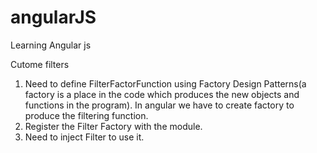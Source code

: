 # angularJS
Learning Angular js

Cutome filters
 1. Need to define FilterFactorFunction using Factory Design Patterns(a factory is a place in the code which produces the new objects and functions in the program). In angular we have to create factory to produce the filtering function.
 2. Register the Filter Factory with the module.
 3. Need to inject Filter to use it.
